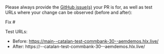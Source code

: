 Please always provide the [GitHub issue(s)](../issues) your PR is for, as well as test URLs where your change can be observed (before and after):

Fix #<gh-issue-id>

Test URLs:
- Before: https://main--catalan-test-commbank-30--aemdemos.hlx.live/
- After: https://<branch>--catalan-test-commbank-30--aemdemos.hlx.live/
